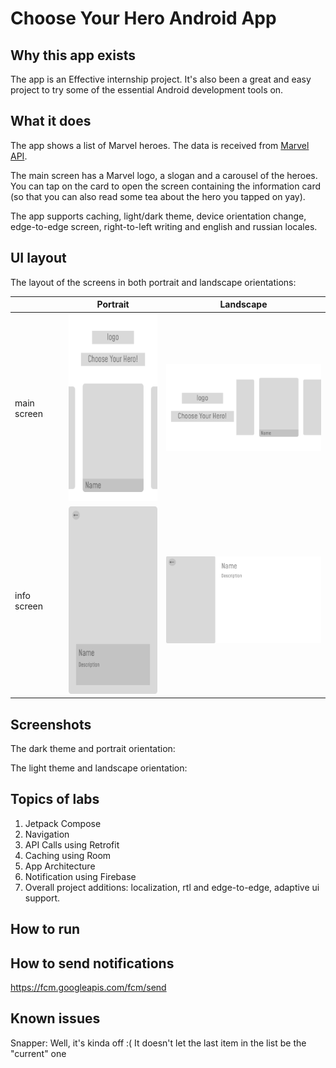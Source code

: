 # Choose Your Hero Android App

## Why this app exists

The app is an Effective internship project.
It's also been a great and easy project to try some of the essential Android development tools on.

## What it does

The app shows a list of Marvel heroes. The data is received from [Marvel API](https://developer.marvel.com/docs#!/public/getCreatorCollection_get_0).

The main screen has a Marvel logo, a slogan and a carousel of the heroes. You can tap on the card to open the screen containing the information card (so that you can also read some tea about the hero you tapped on yay).

The app supports caching, light/dark theme, device orientation change, edge-to-edge screen, right-to-left writing and english and russian locales.

## UI layout

The layout of the screens in both portrait and landscape orientations:

|             | Portrait                                                              | Landscape                                                            |
|-------------|-----------------------------------------------------------------------|----------------------------------------------------------------------|
| main screen | <img src="assets/layout/PORTRAIT/choosing_screen.png" height="300">   | <img src="assets/layout/LANDSCAPE/choosing_screen.png" width="300">  |
| info screen | <img src="assets/layout/PORTRAIT/hero_ info_screen.png" height="300"> | <img src="assets/layout/LANDSCAPE/hero_info_screen.png" width="300"> |                                                                       |

## Screenshots

The dark theme and portrait orientation:

The light theme and landscape orientation:

## Topics of labs

1. Jetpack Compose
2. Navigation
3. API Calls using Retrofit
4. Caching using Room
5. App Architecture
6. Notification using Firebase
7. Overall project additions: localization, rtl and edge-to-edge, adaptive ui support.

## How to run

## How to send notifications

https://fcm.googleapis.com/fcm/send

## Known issues

Snapper: Well, it's kinda off :( It doesn't let the last item in the list be the "current" one
